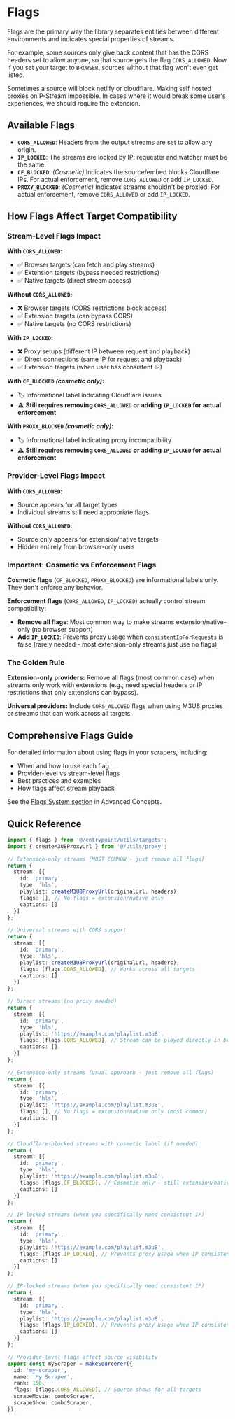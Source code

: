 # Flags

Flags are the primary way the library separates entities between different environments and indicates special properties of streams.

For example, some sources only give back content that has the CORS headers set to allow anyone, so that source gets the flag `CORS_ALLOWED`. Now if you set your target to `BROWSER`, sources without that flag won't even get listed.

Sometimes a source will block netlify or cloudflare. Making self hosted proxies on P-Stream impossible. In cases where it would break some user's experiences, we should require the extension.

## Available Flags

- **`CORS_ALLOWED`**: Headers from the output streams are set to allow any origin.
- **`IP_LOCKED`**: The streams are locked by IP: requester and watcher must be the same.
- **`CF_BLOCKED`**: *(Cosmetic)* Indicates the source/embed blocks Cloudflare IPs. For actual enforcement, remove `CORS_ALLOWED` or add `IP_LOCKED`.
- **`PROXY_BLOCKED`**: *(Cosmetic)* Indicates streams shouldn't be proxied. For actual enforcement, remove `CORS_ALLOWED` or add `IP_LOCKED`.

## How Flags Affect Target Compatibility

### Stream-Level Flags Impact

**With `CORS_ALLOWED`:**
- ✅ Browser targets (can fetch and play streams)
- ✅ Extension targets (bypass needed restrictions)  
- ✅ Native targets (direct stream access)

**Without `CORS_ALLOWED`:**
- ❌ Browser targets (CORS restrictions block access)
- ✅ Extension targets (can bypass CORS)
- ✅ Native targets (no CORS restrictions)

**With `IP_LOCKED`:**
- ❌ Proxy setups (different IP between request and playback)
- ✅ Direct connections (same IP for request and playback)
- ✅ Extension targets (when user has consistent IP)

**With `CF_BLOCKED` *(cosmetic only)*:**
- 🏷️ Informational label indicating Cloudflare issues
- ⚠️ **Still requires removing `CORS_ALLOWED` or adding `IP_LOCKED` for actual enforcement**

**With `PROXY_BLOCKED` *(cosmetic only)*:**
- 🏷️ Informational label indicating proxy incompatibility  
- ⚠️ **Still requires removing `CORS_ALLOWED` or adding `IP_LOCKED` for actual enforcement**

### Provider-Level Flags Impact

**With `CORS_ALLOWED`:**
- Source appears for all target types
- Individual streams still need appropriate flags

**Without `CORS_ALLOWED`:**
- Source only appears for extension/native targets
- Hidden entirely from browser-only users

### Important: Cosmetic vs Enforcement Flags

**Cosmetic flags** (`CF_BLOCKED`, `PROXY_BLOCKED`) are informational labels only. They don't enforce any behavior.

**Enforcement flags** (`CORS_ALLOWED`, `IP_LOCKED`) actually control stream compatibility:
- **Remove all flags**: Most common way to make streams extension/native-only (no browser support)
- **Add `IP_LOCKED`**: Prevents proxy usage when `consistentIpForRequests` is false (rarely needed - most extension-only streams just use no flags)

### The Golden Rule

**Extension-only providers:** Remove all flags (most common case) when streams only work with extensions (e.g., need special headers or IP restrictions that only extensions can bypass).

**Universal providers:** Include `CORS_ALLOWED` flags when using M3U8 proxies or streams that can work across all targets.

## Comprehensive Flags Guide

For detailed information about using flags in your scrapers, including:
- When and how to use each flag
- Provider-level vs stream-level flags  
- Best practices and examples
- How flags affect stream playback

See the [Flags System section](/in-depth/advanced-concepts#flags-system) in Advanced Concepts.

## Quick Reference

```typescript
import { flags } from '@/entrypoint/utils/targets';
import { createM3U8ProxyUrl } from '@/utils/proxy';

// Extension-only streams (MOST COMMON - just remove all flags)
return {
  stream: [{
    id: 'primary',
    type: 'hls',
    playlist: createM3U8ProxyUrl(originalUrl, headers),
    flags: [], // No flags = extension/native only
    captions: []
  }]
};

// Universal streams with CORS support
return {
  stream: [{
    id: 'primary',
    type: 'hls', 
    playlist: createM3U8ProxyUrl(originalUrl, headers),
    flags: [flags.CORS_ALLOWED], // Works across all targets
    captions: []
  }]
};

// Direct streams (no proxy needed)
return {
  stream: [{
    id: 'primary',
    type: 'hls',
    playlist: 'https://example.com/playlist.m3u8',
    flags: [flags.CORS_ALLOWED], // Stream can be played directly in browsers
    captions: []
  }]
};

// Extension-only streams (usual approach - just remove all flags)
return {
  stream: [{
    id: 'primary',
    type: 'hls',
    playlist: 'https://example.com/playlist.m3u8',
    flags: [], // No flags = extension/native only (most common)
    captions: []
  }]
};

// Cloudflare-blocked streams with cosmetic label (if needed)
return {
  stream: [{
    id: 'primary',
    type: 'hls',
    playlist: 'https://example.com/playlist.m3u8',
    flags: [flags.CF_BLOCKED], // Cosmetic only - still extension/native only due to no CORS_ALLOWED
    captions: []
  }]
};

// IP-locked streams (when you specifically need consistent IP)
return {
  stream: [{
    id: 'primary',
    type: 'hls',
    playlist: 'https://example.com/playlist.m3u8',
    flags: [flags.IP_LOCKED], // Prevents proxy usage when IP consistency required
    captions: []
  }]
};

// IP-locked streams (when you specifically need consistent IP)
return {
  stream: [{
    id: 'primary',
    type: 'hls',
    playlist: 'https://example.com/playlist.m3u8',
    flags: [flags.IP_LOCKED], // Prevents proxy usage when IP consistency required
    captions: []
  }]
};

// Provider-level flags affect source visibility
export const myScraper = makeSourcerer({
  id: 'my-scraper',
  name: 'My Scraper', 
  rank: 150,
  flags: [flags.CORS_ALLOWED], // Source shows for all targets
  scrapeMovie: comboScraper,
  scrapeShow: comboScraper,
});
```
